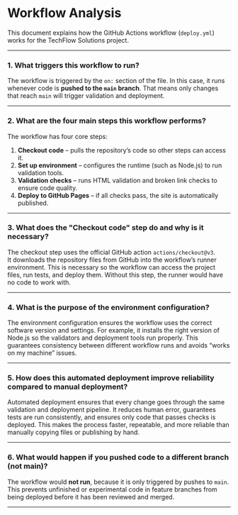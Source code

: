 # Workflow Analysis

This document explains how the GitHub Actions workflow (`deploy.yml`) works for the TechFlow Solutions project.

---

### 1. What triggers this workflow to run?  
The workflow is triggered by the `on:` section of the file. In this case, it runs whenever code is **pushed to the `main` branch**. That means only changes that reach `main` will trigger validation and deployment.

---

### 2. What are the four main steps this workflow performs?  
The workflow has four core steps:
1. **Checkout code** – pulls the repository’s code so other steps can access it.  
2. **Set up environment** – configures the runtime (such as Node.js) to run validation tools.  
3. **Validation checks** – runs HTML validation and broken link checks to ensure code quality.  
4. **Deploy to GitHub Pages** – if all checks pass, the site is automatically published.

---

### 3. What does the "Checkout code" step do and why is it necessary?  
The checkout step uses the official GitHub action `actions/checkout@v3`.  
It downloads the repository files from GitHub into the workflow’s runner environment. This is necessary so the workflow can access the project files, run tests, and deploy them. Without this step, the runner would have no code to work with.

---

### 4. What is the purpose of the environment configuration?  
The environment configuration ensures the workflow uses the correct software version and settings. For example, it installs the right version of Node.js so the validators and deployment tools run properly. This guarantees consistency between different workflow runs and avoids “works on my machine” issues.

---

### 5. How does this automated deployment improve reliability compared to manual deployment?  
Automated deployment ensures that every change goes through the same validation and deployment pipeline. It reduces human error, guarantees tests are run consistently, and ensures only code that passes checks is deployed. This makes the process faster, repeatable, and more reliable than manually copying files or publishing by hand.

---

### 6. What would happen if you pushed code to a different branch (not main)?  
The workflow would **not run**, because it is only triggered by pushes to `main`. This prevents unfinished or experimental code in feature branches from being deployed before it has been reviewed and merged.

---
